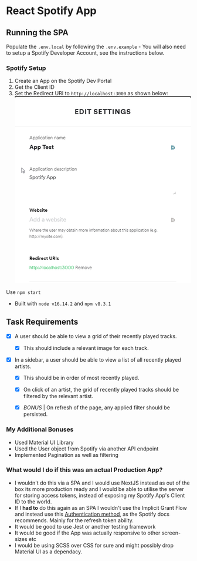 # React Spotify App

## Running the SPA
Populate the `.env.local` by following the `.env.example` - You will also need to setup a Spotify Developer Account, see the instructions below.

### Spotify Setup
1. Create an App on the Spotify Dev Portal
2. Get the Client ID
3. Set the Redirect URI to `http://localhost:3000` as shown below:
![Screenshot Example](/public/screenshot.png)

Use `npm start`

- Built with `node v16.14.2` and `npm v8.3.1`

## Task Requirements
- [x] A user should be able to view a grid of their recently played tracks.

  - [x] This should include a relevant image for each track.

- [x] In a sidebar, a user should be able to view a list of all recently played artists.

  - [x] This should be in order of most recently played.

  - [x] On click of an artist, the grid of recently played tracks should be filtered by the relevant artist.

  - [x] _BONUS_ | On refresh of the page, any applied filter should be persisted.

### My Additional Bonuses
- Used Material UI Library
- Used the User object from Spotify via another API endpoint
- Implemented Pagination as well as filtering


### What would I do if this was an actual Production App?

- I wouldn't do this via a SPA and I would use NextJS instead as out of the box its more production ready and I would be able to utilise the server for storing access tokens, instead of exposing my Spotify App's Client ID to the world.
- If I **had to** do this again as an SPA I wouldn't use the Implicit Grant Flow and instead use this [Authentication method](https://developer.spotify.com/documentation/general/guides/authorization/code-flow/), as the Spotify docs recommends. Mainly for the refresh token ability.
- It would be good to use Jest or another testing framework
- It would be good if the App was actually responsive to other screen-sizes etc
- I would be using SCSS over CSS for sure and might possibly drop Material UI as a dependacy.
